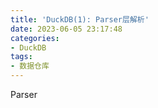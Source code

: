 ```yaml
---
title: 'DuckDB(1): Parser层解析'
date: 2023-06-05 23:17:48
categories:
- DuckDB
tags:
- 数据仓库
---
```


Parser
